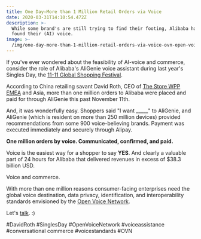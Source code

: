 ```yaml
---
title: One Day—More than 1 Million Retail Orders via Voice
date: 2020-03-31T14:10:54.472Z
description: >-
  While some brand's are still trying to find their footing, Alibaba has already
  found their (AI) voice.
image: >-
  /img/one-day-more-than-1-million-retail-orders-via-voice-ovn-open-voice-network-alibaba-jon-stine-david-roth-reuters-photo.jpeg
---
```

If you've ever wondered about the feasibility of AI-voice and commerce, consider the role of Alibaba's AliGenie voice assistant during last year's Singles Day, the [11-11 Global Shopping Festival](https://www.cnbc.com/2019/11/11/alibaba-singles-day-2019-record-sales-on-biggest-shopping-day.html).

According to China retailing savant David Roth, CEO of [The Store WPP EMEA](https://thestore.wpp.com/about-us) and Asia, more than one million orders to Alibaba were placed and paid for through AliGenie this past November 11th.

And, it was wonderfully easy. Shoppers said "I want \_\_\_\__" to AliGenie, and AliGenie (which is resident on more than 250 million devices) provided recommendations from some 900 voice-believing brands. Payment was executed immediately and securely through Alipay.

**One million orders by voice. Communicated, confirmed, and paid.**

Voice is the easiest way for a shopper to say **YES**. And clearly a valuable part of 24 hours for Alibaba that delivered revenues in excess of $38.3 billion USD.

Voice and commerce.

With more than one million reasons consumer-facing enterprises need the global voice destination, data privacy, identification, and interoperability standards envisioned by the [Open Voice Network](https://openvoicenetwork.org/about/).

Let's [talk](https://openvoicenetwork.org/contact/). :)

\#DavidRoth #SinglesDay #OpenVoiceNetwork #voiceassistance #conversational commerce #voicestandards #OVN
